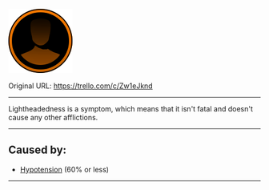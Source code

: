 ![lighthead.png\|200](./Lightheadedness%20-%20Attachments/6718845db30472d958dd7a81.png)

Original URL: https://trello.com/c/Zw1eJknd

---

Lightheadedness is a symptom, which means that it isn't fatal and doesn't cause any other afflictions.

---

## Caused by:

- [Hypotension](../Blood/Hypotension.md) (60% or less)

---

